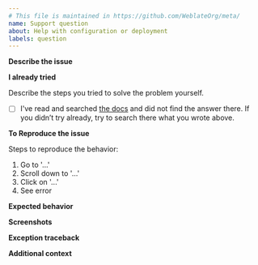 ```yaml
---
# This file is maintained in https://github.com/WeblateOrg/meta/
name: Support question
about: Help with configuration or deployment
labels: question
---
```


<!--
Want your answer quickly and guaranteed? Visit https://weblate.org/support/ to reach our dedicated support team. As a subscriber, you will always have priority and help Weblate growing.
-->

<!--
Thank you for reporting an issue on Weblate! Here are a few things to note:

* This template will guide you to create a useful issue report, so please do NOT delete it.
* The description blocks like this one are comments and won't be shown in the issue once it’s created.
* Please write your text outside them or replace them.
-->

**Describe the issue**

<!--
A clear and concise description of the problem you are facing.
-->

**I already tried**

Describe the steps you tried to solve the problem yourself.

- [ ] I've read and searched [the docs](https://docs.weblate.org/) and did not find the answer there.
      If you didn’t try already, try to search there what you wrote above.

**To Reproduce the issue**

Steps to reproduce the behavior:

1. Go to '...'
2. Scroll down to '...'
3. Click on '...'
4. See error

**Expected behavior**

<!--
A clear and concise description of what you expected to happen.
-->

**Screenshots**

<!--
If applicable, add screenshots to better explain your problem.
-->

**Exception traceback**

<!--
In case you observed server error or crash, please see
<https://docs.weblate.org/en/latest/contributing/debugging.html>
for information how to obtain that.
-->

**Additional context**

<!--
Add any other context about the problem here.
-->
